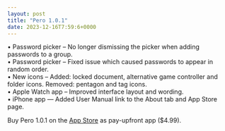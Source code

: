 ```yaml
---
layout: post
title: "Pero 1.0.1"
date: 2023-12-16T7:59:6+0000
---
```


• Password picker – No longer dismissing the picker when adding passwords to a group.  
• Password picker – Fixed issue which caused passwords to appear in random order.  
• New icons – Added: locked document, alternative game controller and folder icons. Removed: pentagon and tag icons.  
• Apple Watch app – Improved interface layout and wording.  
• iPhone app — Added User Manual link to the About tab and App Store page.  

Buy Pero 1.0.1 on the [App Store](https://apps.apple.com/us/app/pero/id6452802397) as pay-upfront app ($4.99).